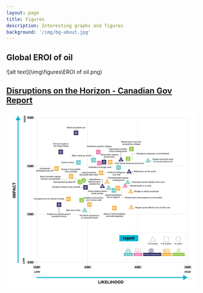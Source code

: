 ```yaml
---
layout: page
title: Figures
description: Interesting graphs and figures
background: '/img/bg-about.jpg'
---
```


## Global EROI of oil
![alt text](\img\figures\EROI of oil.png)

## [Disruptions on the Horizon - Canadian Gov Report](https://horizons.service.canada.ca/en/2024/disruptions/index.shtml#report)
![Figure 1 shows all 35 disruptions depicted along three dimensions: likelihood, impact, and time horizon. It displays the average result for each dimension, according to survey respondents](\img\notes\disruptions_horizon.jpg)